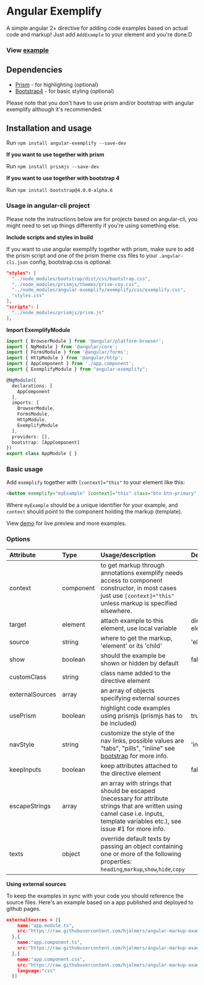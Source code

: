 # Angular Exemplify

A simple angular 2+ directive for adding code examples based on actual code and markup! Just add `AddExample` to your element and you're done:D

### View [example](https://hjalmers.github.io/angular-exemplify/)

## Dependencies
- [Prism](http://prismjs.com/) - for highlighting (optional)
- [Bootstrap4](https://v4-alpha.getbootstrap.com/) - for basic styling (optional)

Please note that you don't have to use prism and/or bootstrap with angular exemplify although it's recommended.

## Installation and usage

Run `npm install angular-exemplify --save-dev`

**If you want to use together with prism**

Run `npm install prismjs --save-dev`

**If you want to use together with bootstrap 4**

Run `npm install bootstrap@4.0.0-alpha.6`

### Usage in angular-cli project
Please note the instructions below are for projects based on angular-cli, you might need to set up things differently if you're using something else.

**Include scripts and styles in build**

If you want to use angular exemplify together with prism, make sure to add the prism script and one of the prism theme css files to your `.angular-cli.json` config, bootstrap.css is optional:

```json
"styles": [
  "../node_modules/bootstrap/dist/css/bootstrap.css",
  "../node_modules/prismjs/themes/prism-coy.css",
  "../node_modules/angular-exemplify/exemplify/css/exemplify.css",
  "styles.css"
],
"scripts": [
  "../node_modules/prismjs/prism.js"
],
```

**Import ExemplifyModule**
```typescript
import { BrowserModule } from '@angular/platform-browser';
import { NgModule } from '@angular/core';
import { FormsModule } from '@angular/forms';
import { HttpModule } from '@angular/http';
import { AppComponent } from './app.component';
import { ExemplifyModule } from "angular-exemplify";

@NgModule({
  declarations: [
    AppComponent
  ],
  imports: [
    BrowserModule,
    FormsModule,
    HttpModule,
    ExemplifyModule
  ],
  providers: [],
  bootstrap: [AppComponent]
})
export class AppModule { }
```

### Basic usage
Add `exemplify` together with `[context]="this"` to your element like this:
```html
<button exemplify="myExample" [context]="this" class="btn btn-primary" (click)="doSomething()">Action</button>
```

Where `myExample` should be a unique identifier for your example, and `context` should point to the component holding the markup (template).

View [demo](https://hjalmers.github.io/angular-exemplify/) for live preview and more examples.

### Options

| Attribute       | Type      | Usage/description                                                                                                                                                                  | Default           |
|:----------------|:----------|:-----------------------------------------------------------------------------------------------------------------------------------------------------------------------------------|:------------------|
| context         | component | to get markup through annotations exemplify needs access to component constructor, in most cases just use `[context]="this"` unless markup is specified elsewhere.                 |                   |
| target          | element   | attach example to this element, use local variable                                                                                                                                 | directive element |
| source          | string    | where to get the markup, 'element' or its 'child'                                                                                                                                  | 'element'         |
| show            | boolean   | should the example be shown or hidden by default                                                                                                                                   | false             |
| customClass     | string    | class name added to the directive element                                                                                                                                          |                   |
| externalSources | array     | an array of objects specifying external sources                                                                                                                                    |                   |
| usePrism        | boolean   | highlight code examples using prismjs (prismjs has to be included)                                                                                                                 | true              |
| navStyle        | string    | customize the style of the nav links, possible values are "tabs", "pills", "inline" see [bootstrap](http://v4-alpha.getbootstrap.com/components/navs/) for more info.              | 'inline'          |
| keepInputs      | boolean   | keep attributes attached to the directive element                                                                                                                                  | false             |
| escapeStrings   | array     | an array with strings that should be escaped (necessary for attribute strings that are written using camel case i.e. inputs, template variables etc.), see issue #1 for more info. |                   |
| texts           | object    | override default texts by passing an object containing one or more of the following properties: `heading`,`markup`,`show`,`hide`,`copy`                                            |                   |


**Using external sources**

To keep the examples in sync with your code you should reference the source files. Here's an example based on a app published and deployed to github pages.

```json
externalSources = [{
    name:"app.module.ts",
    src:"https://raw.githubusercontent.com/hjalmers/angular-markup-example/master/src/app/app.module.ts"
  },{
    name:"app.component.ts",
    src:"https://raw.githubusercontent.com/hjalmers/angular-markup-example/master/src/app/app.component.ts"
  },{
    name:"app.component.css",
    src:"https://raw.githubusercontent.com/hjalmers/angular-markup-example/master/src/app/app.component.css",
    language:"css"
  }]
```
